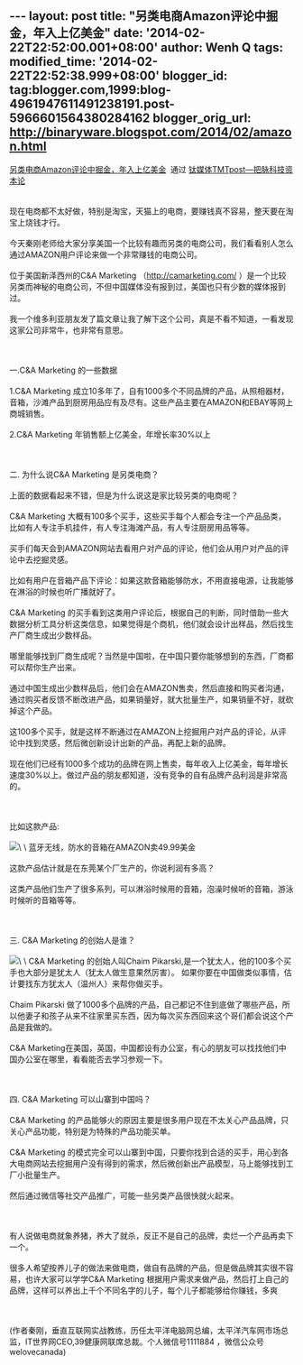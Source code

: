 --- layout: post title: "另类电商Amazon评论中掘金，年入上亿美金" date:
'2014-02-22T22:52:00.001+08:00' author: Wenh Q tags: modified\_time:
'2014-02-22T22:52:38.999+08:00' blogger\_id:
tag:blogger.com,1999:blog-4961947611491238191.post-5966601564380284162
blogger\_orig\_url: http://binaryware.blogspot.com/2014/02/amazon.html
---
[另类电商Amazon评论中掘金，年入上亿美金](http://www.tmtpost.com/94627.html)  通过
[钛媒体TMTpost—把脉科技资本论](http://www.tmtpost.com/)\
\
\
现在电商都不太好做，特别是淘宝，天猫上的电商，要赚钱真不容易，整天要在淘宝上烧钱才行。\
\
今天秦刚老师给大家分享美国一个比较有趣而另类的电商公司，我们看看别人怎么通过AMAZON用户评论来做一个非常赚钱的电商公司。\
\
位于美国新泽西州的C&A Marketing （http://camarketing.com/
）是一个比较另类而神秘的电商公司，不但中国媒体没有报到过，美国也只有少数的媒体报到过。\
\
我一个维多利亚朋友发了篇文章让我了解下这个公司，真是不看不知道，一看发现这家公司非常牛，也非常有意思。\
\
\
\
一.C&A Marketing 的一些数据\
\
1.C&A Marketing
成立10多年了，自有1000多个不同品牌的产品，从照相器材，音箱，沙滩产品到厨房用品应有及尽有。这些产品主要在AMAZON和EBAY等网上商城销售。\
\
2.C&A Marketing 年销售额上亿美金，年增长率30%以上\
\
\
\
二. 为什么说C&A Marketing 是另类电商？\
\
上面的数据看起来不错，但是为什么说这是家比较另类的电商呢？\
\
C&A Marketing
大概有100多个买手，这些买手每个人都会专注一个产品品类，比如有人专注手机挂件，有人专注海滩产品，有人专注厨房用品等等。\
\
买手们每天会到AMAZON网站去看用户对产品的评论，他们会从用户对产品的评论中去挖掘灵感。\
\
比如有用户在音箱产品下评论：如果这款音箱能够防水，不用直接电源，让我能够在淋浴的时候也听广播就好了。\
\
C&A Marketing
的买手看到这类用户评论后，根据自己的判断，同时借助一些大数据分析工具分析这类信息，如果觉得是个商机，他们就会设计出样品，然后找生产厂商生成出少数样品。\
\
哪里能够找到厂商生成呢？当然是中国啦，在中国只要你能够想到的东西，厂商都可以帮你生产出来。\
\
通过中国生成出少数样品后，他们会在AMAZON售卖，然后直接和购买者沟通，通过购买者反馈不断改进产品，如果销量好，就大批量生产，如果销量不好，就砍掉这个产品。\
\
这100多个买手，就是这样不断通过在AMAZON上挖掘用户对产品的评论，从评论中找到灵感，然后微创新设计出新的产品，再配上新的品牌。\
\
现在他们已经有1000多个成功的品牌在网上售卖，每年收入上亿美金，每年增长速度30%以上。做过产品的朋友都知道，没有竞争的自有品牌产品利润是非常高的。\
\
\
\
比如这款产品:\
\
![](https://images-blogger-opensocial.googleusercontent.com/gadgets/proxy?url=http%3A%2F%2Fwww.tmtpost.com%2Fwp-content%2Fuploads%2F2014%2F02%2F139295536773.jpg&container=blogger&gadget=a&rewriteMime=image%2F*)\
\
蓝牙无线，防水的音箱在AMAZON卖49.99美金\
\
这款产品估计就是在东莞某个厂生产的，你说利润有多高？\
\
这类产品他们生产了很多系列，可以淋浴时候用的音箱，泡澡时候听的音箱，游泳时候听的音箱等等。\
\
\
\
三. C&A Marketing 的创始人是谁？\
\
![](https://images-blogger-opensocial.googleusercontent.com/gadgets/proxy?url=http%3A%2F%2Fwww.tmtpost.com%2Fwp-content%2Fuploads%2F2014%2F02%2F139295526946.jpg&container=blogger&gadget=a&rewriteMime=image%2F*)\
\
C&A Marketing 的创始人叫Chaim
Pikarski,是一个犹太人，他的100多个买手也大部分是犹太人（犹太人做生意果然厉害）。
如果你要在中国做类似事情，估计要找东方犹太人（温州人）来帮你做买手。\
\
Chaim Pikarski
做了1000多个品牌的产品，自己都记不住到底做了哪些产品，所以他妻子和孩子从来不往家里买东西，因为每次买东西回来这个哥们都会说这个产品是我做的。\
\
C&A
Marketing在美国，英国，中国都设有办公室，有心的朋友可以找找他们中国办公室在哪里，看看能否去学习参观一下。\
\
\
\
四. C&A Marketing 可以山寨到中国吗？\
\
C&A Marketing
的产品能够火的原因主要是很多用户现在不太关心产品品牌，只关心产品功能，特别是为特殊的产品功能买单。\
\
C&A Marketing
的模式完全可以山寨到中国，只要你找到合适的买手，用心到各大电商网站去挖掘用户没有得到的需求，然后微创新出产品模型，马上能够找到工厂小批量生产。\
\
然后通过微信等社交产品推广，可能一些另类产品很快就火起来。\
\
\
\
有人说做电商就象养猪，养大了就杀，反正不是自己的品牌，卖烂一个产品再卖下一个。\
\
很多人希望按养儿子的做法来做电商，做自有品牌的产品，但是做品牌其实很不容易，也许大家可以学学C&A
Marketing
根据用户需求来做产品，然后打上自己的品牌，这样可以养出上千个不同名字的儿子，每个儿子都能够给你赚钱，多爽\
\
\
\
(作者秦刚，垂直互联网实战教练，历任太平洋电脑网总编，太平洋汽车网市场总监，IT世界网CEO,39健康网联席总裁。个人微信号1111884
，微信公众号 welovecanada)
